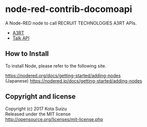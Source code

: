 # node-red-contrib-docomoapi

A Node-RED node to call RECRUIT TECHNOLOGIES A3RT APIs.
* [A3RT](https://a3rt.recruit-tech.co.jp)
* [Talk API](https://a3rt.recruit-tech.co.jp/product/talkAPI/)

## How to Install

To install Node, please refer to the following site.

https://nodered.org/docs/getting-started/adding-nodes  
(Japanese) https://nodered.jp/docs/getting-started/adding-nodes  

## Copyright and license

Copyright (c) 2017 Kota Suizu  
Released under the MIT license  
http://opensource.org/licenses/mit-license.php
